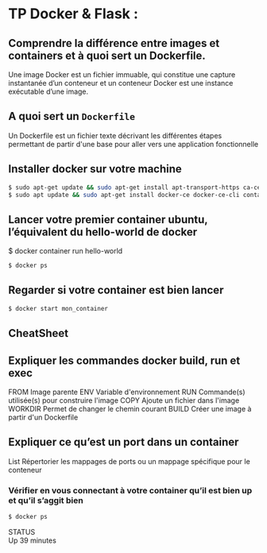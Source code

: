 # TP Docker & Flask :

## Comprendre la différence entre images et containers et à quoi sert un Dockerfile.

Une image Docker est un fichier immuable, qui constitue une capture instantanée d’un conteneur et un conteneur Docker est une instance exécutable d’une image.

## A quoi sert un ```Dockerfile```

Un Dockerfile est un fichier texte décrivant les différentes étapes permettant de partir d'une base pour aller vers une application fonctionnelle

 ## Installer docker sur votre machine 
 
 ``` bash
$ sudo apt-get update && sudo apt-get install apt-transport-https ca-certificates curl gnupg2 software-properties-common
$ sudo apt update && sudo apt-get install docker-ce docker-ce-cli containerd.io
```
## Lancer votre premier container ubuntu, l’équivalent du hello-world de docker

$ docker container run hello-world
``` bash
$ docker ps
```
## Regarder si votre container est bien lancer

```bash
$ docker start mon_container
```

## CheatSheet 

## Expliquer les commandes docker build, run et exec

FROM	Image parente
ENV	Variable d'environnement
RUN	Commande(s) utilisée(s) pour construire l'image
COPY	Ajoute un fichier dans l'image
WORKDIR	Permet de changer le chemin courant
BUILD Créer une image à partir d'un Dockerfile

## Expliquer ce qu’est un port dans un container

List Répertorier les mappages de ports ou un mappage spécifique pour le conteneur

### Vérifier en vous connectant à votre container qu’il est bien up et qu’il s’aggit bien

``` bash
$ docker ps
```
STATUS                
Up 39 minutes   

      
